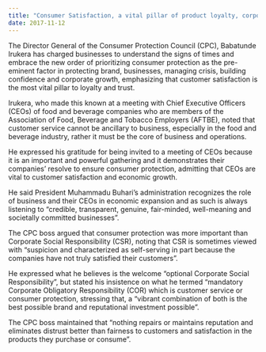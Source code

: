 ```yaml
---
title: "Consumer Satisfaction, a vital pillar of product loyalty, corporate trust - Babatunde Irukera DG, CPC"
date: 2017-11-12
---
```

The Director General of the Consumer Protection Council (CPC), Babatunde Irukera has charged businesses to understand the signs of times and embrace the new order of prioritizing consumer protection as the pre-eminent factor in protecting brand, businesses, managing crisis, building confidence and corporate growth, emphasizing that customer satisfaction is the most vital pillar to loyalty and trust.

Irukera, who made this known at a meeting with Chief Executive Officers (CEOs) of food and beverage companies who are members of the Association of Food, Beverage and Tobacco Employers (AFTBE), noted that customer service cannot be ancillary to business, especially in the food and beverage industry, rather it must be the core of business and operations. 

He expressed his gratitude for being invited to a meeting of CEOs because it is an important and powerful gathering and it demonstrates their companies’ resolve to ensure consumer protection, admitting that CEOs are vital to customer satisfaction and economic growth. 

He said President Muhammadu Buhari’s administration recognizes the role of business and their CEOs  in economic expansion and as such is always listening to “credible, transparent, genuine, fair-minded, well-meaning and societally committed businesses”.

The CPC boss argued that consumer protection was more important than Corporate Social Responsibility (CSR), noting that CSR is sometimes viewed with “suspicion and characterized as self-serving in part because the companies have not truly satisfied their customers”. 

He expressed what he believes is the welcome “optional Corporate Social Responsibility”, but stated his insistence on what he termed “mandatory Corporate Obligatory Responsibility (COR) which is customer service or consumer protection, stressing that, a “vibrant combination of both is the best possible brand and reputational investment possible”. 

The CPC boss maintained that “nothing repairs or maintains reputation and eliminates distrust better than fairness to customers and satisfaction in the products they purchase or consume”.